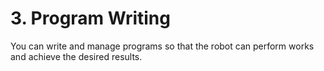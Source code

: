 ﻿# 3. Program Writing

You can write and manage programs so that the robot can perform works and achieve the desired results.

